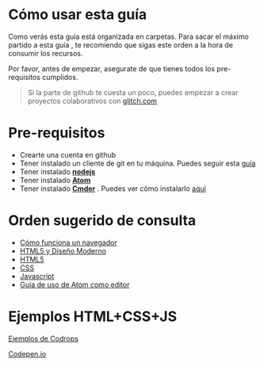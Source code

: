 # Cómo usar esta guía

Como verás esta guía está organizada en carpetas. Para sacar el máximo partido a esta guía , te recomiendo que sigas este orden a la hora de consumir los recursos.

Por favor, antes de empezar, asegurate de que tienes todos los pre-requisitos cumplidos.

> Si la parte de github te cuesta un poco, puedes empezar a crear proyectos colaborativos con [glitch.com](https://glitch.com/)

# Pre-requisitos

- Crearte una cuenta en github
- Tener instalado un cliente de git en tu máquina. Puedes seguir esta [guía](github/index.md#c%C3%B3mo-instalar-git-en-tu-m%C3%A1quina)
- Tener instalado [**nodejs**](https://nodejs.org/es/download/)
- Tener instalado [**Atom**](http://flight-manual.atom.io/getting-started/sections/installing-atom/)
- Tener instalado [**Cmder**](http://cmder.net/) . Puedes ver cómo instalarlo [aquí](github/index.md#windows)


# Orden sugerido de consulta

- [Cómo funciona un navegador](navegador/index.md)
- [HTML5 y Diseño Moderno](html5/index.md)
- [HTML5](html5/index.md)
- [CSS](css/index.md)
- [Javascript](javascript/index.md)
- [Guía de uso de Atom como editor](atom/index.md)


# Ejemplos HTML+CSS+JS

[Ejemplos de Codrops](https://tympanus.net/codrops/category/blueprints/)

[Codepen.io](https://codepen.io/)
